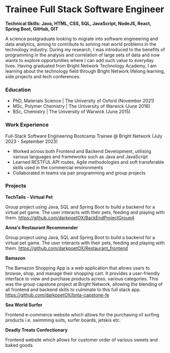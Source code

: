 # Trainee Full Stack Software Engineer

**Technical Skills: Java, HTML, CSS, SQL, JavaScript, NodeJS​, React, Spring Boot, GitHub, GIT**

A science postgraduate looking to migrate into software engineering and data analytics, aiming to contribute to solving real world problems in the technology industry. During my research, I was introduced to the benefits of programming in the analysis and correlation of large sets of data and now wants to explore opportunities where I can add such value to everyday lives. Having graduated from Bright Network Technology Academy, I am learning about the technology field through Bright Network lifelong learning, side projects and tech conferences.

### Education
- PhD, Materials Science | The University of Oxford (November 2021)
- MSc, Polymer Chemistry | The University of Warwick (June 2016)
- BSc, Chemistry | The University of Warwick (June 2015)

### Work Experience
Full-Stack Software Engineering Bootcamp Trainee @ Bright Network (July 2023 - September 2023)
- Worked across both Frontend and Backend Development, utilising various languages and frameworks such as Java and JavaScript
- Learned RESTFUL API routes, Agile methodologies and soft transferable skills used in the commercial environments
- Collaborated in teams via pair programming and group projects

### Projects
**TechTails - Virtual Pet**

Group project using Java, SQL and Spring Boot to build a backend for a virtual pet game.​ The user interacts with their pets, feeding and playing with them. https://github.com/darkpoetOX/BackEndProjectGroup4

**Anna's Restaurant Recommender**

Group project using Java, SQL and Spring Boot to build a backend for a virtual pet game.​ The user interacts with their pets, feeding and playing with them. https://github.com/darkpoetOX/Restaurant_frontend

**Bamazon**

The Bamazon Shopping App is a web application that allows users to browse, shop, and manage their shopping cart. It provides a user-friendly interface to view and purchase products across. various categories. This was the group capstone project at Bright Network, allowing the blending of all frontend and backend skills to culminate to this full stack app. https://github.com/darkpoetOX/bnta-capstone-fe

**Sea World Surfer**

Frontend e-commerce website which allows for the purchasing of surfing products i.e. swimming suits, surfer boards, jetskis etc.

**Deadly Treats Confectionary**

Frontend website which allows for customer order of various sweets and baked goods.


